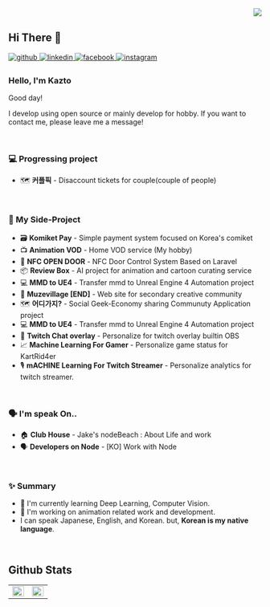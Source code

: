 <div align="right">
<img src="https://komarev.com/ghpvc/?username=Kazto-lsk&&style=flat-square" align="right" />
</div>  
  

<br/>  

## Hi There 👋  
  

<a href="#" target="_blank">
<img src=https://img.shields.io/badge/github-%2324292e.svg?&style=for-the-badge&logo=github&logoColor=white alt=github style="margin-bottom: 5px;" />
</a>
<a href="#" target="_blank">
<img src=https://img.shields.io/badge/linkedin-%231E77B5.svg?&style=for-the-badge&logo=linkedin&logoColor=white alt=linkedin style="margin-bottom: 5px;" />
</a>
<a href="#" target="_blank">
<img src=https://img.shields.io/badge/facebook-%232E87FB.svg?&style=for-the-badge&logo=facebook&logoColor=white alt=facebook style="margin-bottom: 5px;" />
</a>
<a href="#" target="_blank">
<img src=https://img.shields.io/badge/instagram-%23000000.svg?&style=for-the-badge&logo=instagram&logoColor=white&color=dd2a7b alt=instagram style="margin-bottom: 5px;" />
</a>  
  



### Hello, I'm Kazto

Good day!

I develop using open source or mainly develop for hobby. If you want to contact me, please leave me a message!
 
<br/>  


### 💻 Progressing project
- 🗺️ **커플픽** - Disaccount tickets for couple(couple of people)

<br/>


### 🚧 My Side-Project

- 🗃️ **Komiket Pay** - Simple payment system focused on Korea's comiket
- 📺 **Animation VOD** - Home VOD service (My hobby)
- 🔑 **NFC OPEN DOOR** - NFC Door Control System Based on Laravel
- 📦 **Review Box** - AI project for animation and cartoon curating service
- 💻 **MMD to UE4** - Transfer mmd to Unreal Engine 4 Automation project
- 🎤 **Muzevillage [END]** - Web site for secondary creative community
- 🗺️ **어디가지?** - Social Geek-Economy sharing Communuty Application project
- 💻 **MMD to UE4** - Transfer mmd to Unreal Engine 4 Automation project
- 💬 **Twitch Chat overlay** - Personalize for twitch overlay builtin OBS
- 📈 **Machine Learning For Gamer** - Personalize game status for KartRid4er
- 🎙️ **mACHINE Learning For Twitch Streamer** - Personalize analytics for twitch streamer.

<br/>  

### 🗣️ I'm speak On..

- 🏠 **Club House** - Jake's nodeBeach : About Life and work
- 🗣️ **Developers on Node** - [KO] Work with Node

<br/>  


### ✨ Summary

- 🌱 I'm currently learning Deep Learning, Computer Vision.
- 🌱 I'm working on animation related work and development.
- I can speak Japanese, English, and Korean. but, **Korean is my native language**.

<br/>  


## Github Stats  
<table><tr><td valign="top" width="50%">

<img src="https://github-readme-stats.vercel.app/api?username=Kazto-lsk&show_icons=true&count_private=true&hide_border=true" align="left" style="width: 100%" />

</td><td valign="top" width="50%">

<img src="https://github-readme-stats.vercel.app/api/top-langs/?username=Kazto-lsk&hide_border=true&layout=compact" align="left" style="width: 100%" />

</td></tr></table>  
